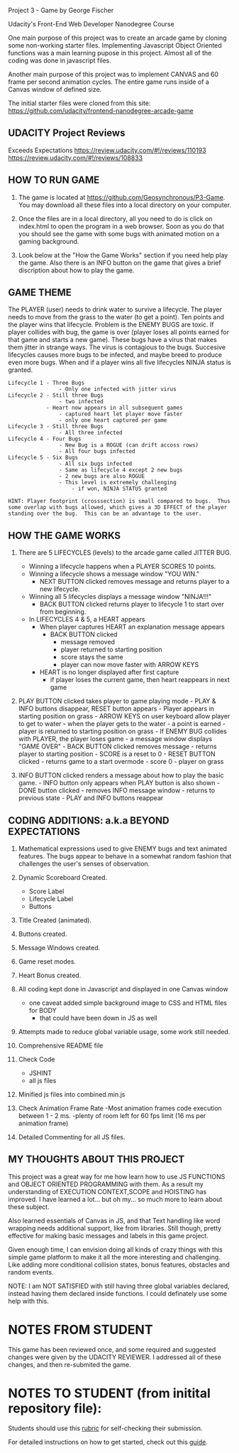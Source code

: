 Project 3 - Game
by George Fischer

Udacity's Front-End Web Developer Nanodegree Course

One main purpose of this project was to create an arcade game by cloning some non-working starter files.  Implementing Javascript Object Oriented functions was a main learning pupose in this project.  Almost all of the coding was done in javascript files.

Another main purpose of this project was to implement CANVAS and 60 frame per second animation cycles.  The entire game runs inside of a Canvas window of defined size.

The initial starter files were cloned from this site:
	https://github.com/udacity/frontend-nanodegree-arcade-game



UDACITY Project Reviews
-----------------------
Exceeds Expectations
	https://review.udacity.com/#!/reviews/110193
	https://review.udacity.com/#!/reviews/108833


HOW TO RUN GAME
---------------

1. The game is located at https://github.com/Geosynchronous/P3-Game.  You may download all these files into a local directory on your computer.

2. Once the files are in a local directory, all you need to do is click on index.html to open the program in a web browser.  Soon as you do that you should see the game with some bugs with animated motion on a gaming background.

3. Look below at the "How the Game Works" section if you need help play the game.  Also there is an INFO button on the game that gives a brief discription about how to play the game.


GAME THEME
----------

The PLAYER (user) needs to drink water to survive a lifecycle. The player needs to move from the grass to the water (to get a point).  Ten points and the player wins that lifecycle.  Problem is the ENEMY BUGS are toxic. If player collides with bug, the game is over (player loses all points earned for that game and starts a new game).  These bugs have a virus that makes them jitter in strange ways.  The virus is contagious to the bugs. Succesive lifecycles causes more bugs to be infected, and maybe breed to produce even more bugs.  When and if a player wins all five lifecycles NINJA status is granted.

	Lifecycle 1 - Three Bugs
					- Only one infected with jitter virus
	Lifecycle 2 - Still three Bugs
					- two infected
				- Heart now appears in all subsequent games
					- captured heart let player move faster
					- only one heart captured per game
	Lifecycle 3 - Still three Bugs
					- All three infected
	Lifecycle 4 - Four Bugs
					- New Bug is a ROGUE (can drift accoss rows)
					- All four bugs infected
	Lifecycle 5 - Six Bugs
					- All six bugs infected
					- Same as lifecycle 4 except 2 new bugs
					- 2 new bugs are also ROGUE
					- This level is extremely challenging
						- if won, NINJA STATUS granted

	HINT: Player footprint (crosssection) is small compared to bugs.  Thus some overlap with bugs allowed, which gives a 3D EFFECT of the player standing over the bug.  This can be an advantage to the user.





HOW THE GAME WORKS
------------------

1. There are 5 LIFECYCLES (levels) to the arcade game called JITTER BUG.
	- Winning a lifecycle happens when a PLAYER SCORES 10 points.
	- Winning a lifecycle shows a message window "YOU WIN."
		- NEXT BUTTON clicked removes message and returns player to a new lifecycle.
	- Winning all 5 lifecycles displays a message window "NINJA!!!"
		- BACK BUTTON clicked returns player to lifecycle 1 to start over from beginning.
	- In LIFECYCLES 4 & 5, a HEART appears
		- When player captures HEART an explanation message appears
			- BACK BUTTON clicked
				- message removed
				- player returned to starting position
				- score stays the same
				- player can now move faster with ARROW KEYS
		- HEART is no longer displayed after first capture
			- if player loses the current game, then heart reappears in next game

2.  PLAY BUTTON clicked takes player to game playing mode
		- PLAY & INFO buttons disappear, RESET button appears
		- Player appears in starting position on grass
		- ARROW KEYS on user keyboard allow player to get to water
			- when the player gets to the water
				- a point is earned
				- player is returned to starting position on grass
		- If ENEMY BUG collides with PLAYER, the player loses game
			- a message window displays "GAME OVER"
			- BACK BUTTON clicked removes message
				- returns player to starting position
				- SCORE is a reset to 0
		- RESET BUTTON clicked
			- returns game to a start overmode
				- score 0
				- player on grass

3.	INFO BUTTON clicked renders a message about how to play the basic game.
		- INFO button only appears when PLAY button is also shown
		- DONE button clicked
			- removes INFO message window
			- returns to previous state
				- PLAY and INFO buttons reappear





CODING ADDITIONS: a.k.a BEYOND EXPECTATIONS
-------------------------------------------

1. Mathematical expressions used to give ENEMY bugs and text animated features. The bugs appear to behave in a somewhat random fashion that challenges the user's senses of observation.

2. Dynamic Scoreboard Created.
	- Score Label
	- Lifecycle Label
	- Buttons

4. Title Created (animated).

3. Buttons created.

5. Message Windows created.

6. Game reset modes.

7. Heart Bonus created.

8. All coding kept done in Javascript and displayed in one Canvas window
	- one caveat added simple background image to CSS and HTML files for BODY
		- that could have been down in JS as well

9. Attempts made to reduce global variable usage, some work still needed.

10. Comprehensive README file

11. Check Code
	- JSHINT
	- all js files

12. Minified js files into combined.min.js

13. Check Animation Frame Rate
		-Most animation frames code execution between 1 - 2 ms.
		-plenty of room left for 60 fps limit (16 ms per animation frame)

14. Detailed Commenting for all JS files.





MY THOUGHTS ABOUT THIS PROJECT
------------------------------

This project was a great way for me how learn how to use JS FUNCTIONS and OBJECT ORIENTED PROGRAMMING with them.  As a result my understanding of EXECUTION CONTEXT,SCOPE and HOISTING has improved.  I have learned a lot... but oh my... so much more to learn about these subject.

Also learned essentials of Canvas in JS, and that Text handling like word wrapping needs additional support, like from libraries.  Still though, pretty effective for making basic messages and labels in this game project.

Given enough time, I can envision doing all kinds of crazy things with this simple game platform to make it all the more interesting and challenging.  Like adding more conditional collision states, bonus features, obstacles and random events.

NOTE: I am NOT SATISFIED with still having three global variables declared, instead having them declared inside functions.  I could definately use some help with this.


NOTES FROM STUDENT
==================
This game has been reviewed once, and some required and suggested changes were given by the UDACITY REVIEWER.  I addressed all of these changes, and then re-submited the game.


NOTES TO STUDENT (from initital repository file):
================
Students should use this [rubric](https://www.udacity.com/course/viewer/#!/c-nd001/l-2696458597/m-2687128535) for self-checking their submission.

For detailed instructions on how to get started, check out this [guide](https://docs.google.com/document/d/1v01aScPjSWCCWQLIpFqvg3-vXLH2e8_SZQKC8jNO0Dc/pub?embedded=true).
